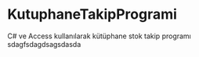 ﻿# KutuphaneTakipProgrami
C# ve Access kullanılarak kütüphane stok takip programı
sdagfsdagdsagsdasda